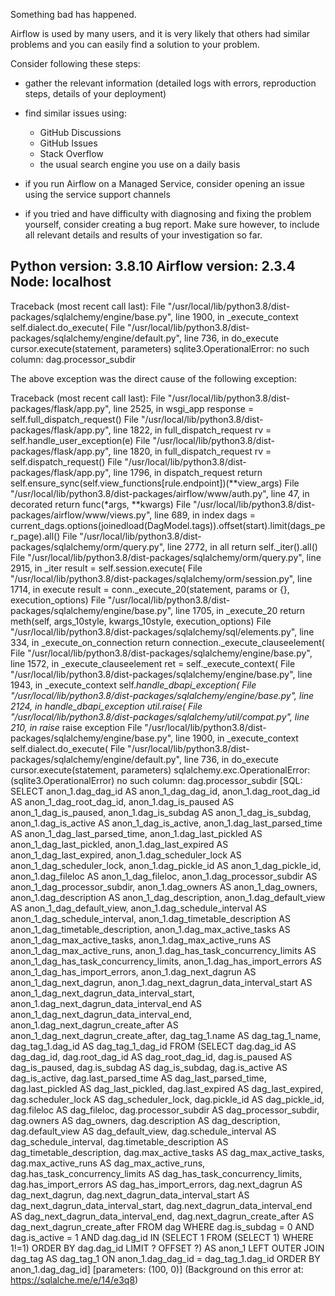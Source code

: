 Something bad has happened.

Airflow is used by many users, and it is very likely that others had similar problems and you can easily find
a solution to your problem.

Consider following these steps:

  * gather the relevant information (detailed logs with errors, reproduction steps, details of your deployment)

  * find similar issues using:
     * GitHub Discussions
     * GitHub Issues
     * Stack Overflow
     * the usual search engine you use on a daily basis

  * if you run Airflow on a Managed Service, consider opening an issue using the service support channels

  * if you tried and have difficulty with diagnosing and fixing the problem yourself, consider creating a bug report.
    Make sure however, to include all relevant details and results of your investigation so far.

Python version: 3.8.10
Airflow version: 2.3.4
Node: localhost
-------------------------------------------------------------------------------
Traceback (most recent call last):
  File "/usr/local/lib/python3.8/dist-packages/sqlalchemy/engine/base.py", line 1900, in _execute_context
    self.dialect.do_execute(
  File "/usr/local/lib/python3.8/dist-packages/sqlalchemy/engine/default.py", line 736, in do_execute
    cursor.execute(statement, parameters)
sqlite3.OperationalError: no such column: dag.processor_subdir

The above exception was the direct cause of the following exception:

Traceback (most recent call last):
  File "/usr/local/lib/python3.8/dist-packages/flask/app.py", line 2525, in wsgi_app
    response = self.full_dispatch_request()
  File "/usr/local/lib/python3.8/dist-packages/flask/app.py", line 1822, in full_dispatch_request
    rv = self.handle_user_exception(e)
  File "/usr/local/lib/python3.8/dist-packages/flask/app.py", line 1820, in full_dispatch_request
    rv = self.dispatch_request()
  File "/usr/local/lib/python3.8/dist-packages/flask/app.py", line 1796, in dispatch_request
    return self.ensure_sync(self.view_functions[rule.endpoint])(**view_args)
  File "/usr/local/lib/python3.8/dist-packages/airflow/www/auth.py", line 47, in decorated
    return func(*args, **kwargs)
  File "/usr/local/lib/python3.8/dist-packages/airflow/www/views.py", line 689, in index
    dags = current_dags.options(joinedload(DagModel.tags)).offset(start).limit(dags_per_page).all()
  File "/usr/local/lib/python3.8/dist-packages/sqlalchemy/orm/query.py", line 2772, in all
    return self._iter().all()
  File "/usr/local/lib/python3.8/dist-packages/sqlalchemy/orm/query.py", line 2915, in _iter
    result = self.session.execute(
  File "/usr/local/lib/python3.8/dist-packages/sqlalchemy/orm/session.py", line 1714, in execute
    result = conn._execute_20(statement, params or {}, execution_options)
  File "/usr/local/lib/python3.8/dist-packages/sqlalchemy/engine/base.py", line 1705, in _execute_20
    return meth(self, args_10style, kwargs_10style, execution_options)
  File "/usr/local/lib/python3.8/dist-packages/sqlalchemy/sql/elements.py", line 334, in _execute_on_connection
    return connection._execute_clauseelement(
  File "/usr/local/lib/python3.8/dist-packages/sqlalchemy/engine/base.py", line 1572, in _execute_clauseelement
    ret = self._execute_context(
  File "/usr/local/lib/python3.8/dist-packages/sqlalchemy/engine/base.py", line 1943, in _execute_context
    self._handle_dbapi_exception(
  File "/usr/local/lib/python3.8/dist-packages/sqlalchemy/engine/base.py", line 2124, in _handle_dbapi_exception
    util.raise_(
  File "/usr/local/lib/python3.8/dist-packages/sqlalchemy/util/compat.py", line 210, in raise_
    raise exception
  File "/usr/local/lib/python3.8/dist-packages/sqlalchemy/engine/base.py", line 1900, in _execute_context
    self.dialect.do_execute(
  File "/usr/local/lib/python3.8/dist-packages/sqlalchemy/engine/default.py", line 736, in do_execute
    cursor.execute(statement, parameters)
sqlalchemy.exc.OperationalError: (sqlite3.OperationalError) no such column: dag.processor_subdir
[SQL: SELECT anon_1.dag_dag_id AS anon_1_dag_dag_id, anon_1.dag_root_dag_id AS anon_1_dag_root_dag_id, anon_1.dag_is_paused AS anon_1_dag_is_paused, anon_1.dag_is_subdag AS anon_1_dag_is_subdag, anon_1.dag_is_active AS anon_1_dag_is_active, anon_1.dag_last_parsed_time AS anon_1_dag_last_parsed_time, anon_1.dag_last_pickled AS anon_1_dag_last_pickled, anon_1.dag_last_expired AS anon_1_dag_last_expired, anon_1.dag_scheduler_lock AS anon_1_dag_scheduler_lock, anon_1.dag_pickle_id AS anon_1_dag_pickle_id, anon_1.dag_fileloc AS anon_1_dag_fileloc, anon_1.dag_processor_subdir AS anon_1_dag_processor_subdir, anon_1.dag_owners AS anon_1_dag_owners, anon_1.dag_description AS anon_1_dag_description, anon_1.dag_default_view AS anon_1_dag_default_view, anon_1.dag_schedule_interval AS anon_1_dag_schedule_interval, anon_1.dag_timetable_description AS anon_1_dag_timetable_description, anon_1.dag_max_active_tasks AS anon_1_dag_max_active_tasks, anon_1.dag_max_active_runs AS anon_1_dag_max_active_runs, anon_1.dag_has_task_concurrency_limits AS anon_1_dag_has_task_concurrency_limits, anon_1.dag_has_import_errors AS anon_1_dag_has_import_errors, anon_1.dag_next_dagrun AS anon_1_dag_next_dagrun, anon_1.dag_next_dagrun_data_interval_start AS anon_1_dag_next_dagrun_data_interval_start, anon_1.dag_next_dagrun_data_interval_end AS anon_1_dag_next_dagrun_data_interval_end, anon_1.dag_next_dagrun_create_after AS anon_1_dag_next_dagrun_create_after, dag_tag_1.name AS dag_tag_1_name, dag_tag_1.dag_id AS dag_tag_1_dag_id 
FROM (SELECT dag.dag_id AS dag_dag_id, dag.root_dag_id AS dag_root_dag_id, dag.is_paused AS dag_is_paused, dag.is_subdag AS dag_is_subdag, dag.is_active AS dag_is_active, dag.last_parsed_time AS dag_last_parsed_time, dag.last_pickled AS dag_last_pickled, dag.last_expired AS dag_last_expired, dag.scheduler_lock AS dag_scheduler_lock, dag.pickle_id AS dag_pickle_id, dag.fileloc AS dag_fileloc, dag.processor_subdir AS dag_processor_subdir, dag.owners AS dag_owners, dag.description AS dag_description, dag.default_view AS dag_default_view, dag.schedule_interval AS dag_schedule_interval, dag.timetable_description AS dag_timetable_description, dag.max_active_tasks AS dag_max_active_tasks, dag.max_active_runs AS dag_max_active_runs, dag.has_task_concurrency_limits AS dag_has_task_concurrency_limits, dag.has_import_errors AS dag_has_import_errors, dag.next_dagrun AS dag_next_dagrun, dag.next_dagrun_data_interval_start AS dag_next_dagrun_data_interval_start, dag.next_dagrun_data_interval_end AS dag_next_dagrun_data_interval_end, dag.next_dagrun_create_after AS dag_next_dagrun_create_after 
FROM dag 
WHERE dag.is_subdag = 0 AND dag.is_active = 1 AND dag.dag_id IN (SELECT 1 FROM (SELECT 1) WHERE 1!=1) ORDER BY dag.dag_id
 LIMIT ? OFFSET ?) AS anon_1 LEFT OUTER JOIN dag_tag AS dag_tag_1 ON anon_1.dag_dag_id = dag_tag_1.dag_id ORDER BY anon_1.dag_dag_id]
[parameters: (100, 0)]
(Background on this error at: https://sqlalche.me/e/14/e3q8)